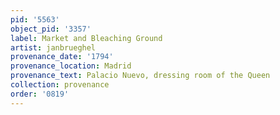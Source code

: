 ```yaml
---
pid: '5563'
object_pid: '3357'
label: Market and Bleaching Ground
artist: janbrueghel
provenance_date: '1794'
provenance_location: Madrid
provenance_text: Palacio Nuevo, dressing room of the Queen
collection: provenance
order: '0819'
---
```


